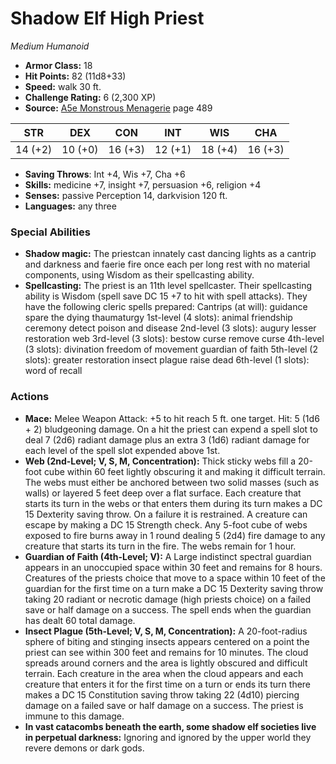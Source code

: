 # Shadow Elf High Priest

*Medium* *Humanoid*

- **Armor Class:** 18
- **Hit Points:** 82 (11d8+33)
- **Speed:** walk 30 ft.
- **Challenge Rating:** 6 (2,300 XP)
- **Source:** [A5e Monstrous Menagerie](https://enpublishingrpg.com/products/level-up-monstrous-menagerie-a5e) page 489

| STR | DEX | CON | INT | WIS | CHA |
| --- | --- | --- | --- | --- | --- |
| 14 (+2) | 10 (+0) | 16 (+3) | 12 (+1) | 18 (+4) | 16 (+3) |

- **Saving Throws**: Int +4, Wis +7, Cha +6
- **Skills:** medicine +7, insight +7, persuasion +6, religion +4
- **Senses:** passive Perception 14, darkvision 120 ft.
- **Languages:** any three

### Special Abilities

- **Shadow magic:** The priestcan innately cast dancing lights as a cantrip and darkness and faerie fire once each per long rest with no material components, using Wisdom as their spellcasting ability.
- **Spellcasting:** The priest is an 11th level spellcaster. Their spellcasting ability is Wisdom (spell save DC 15
 +7 to hit with spell attacks). They have the following cleric spells prepared:
 Cantrips (at will): guidance
 spare the dying
 thaumaturgy
 1st-level (4 slots): animal friendship
 ceremony
 detect poison and disease
 2nd-level (3 slots): augury
 lesser restoration
 web
 3rd-level (3 slots): bestow curse
 remove curse
 4th-level (3 slots): divination
 freedom of movement
 guardian of faith
 5th-level (2 slots): greater restoration
 insect plague
 raise dead
 6th-level (1 slots): word of recall

### Actions

- **Mace:** Melee Weapon Attack: +5 to hit  reach 5 ft.  one target. Hit: 5 (1d6 + 2) bludgeoning damage. On a hit  the priest can expend a spell slot to deal 7 (2d6) radiant damage  plus an extra 3 (1d6) radiant damage for each level of the spell slot expended above 1st.
- **Web (2nd-Level; V, S, M, Concentration):** Thick  sticky webs fill a 20-foot cube within 60 feet  lightly obscuring it and making it difficult terrain. The webs must either be anchored between two solid masses (such as walls) or layered 5 feet deep over a flat surface. Each creature that starts its turn in the webs or that enters them during its turn makes a DC 15 Dexterity saving throw. On a failure  it is restrained. A creature can escape by making a DC 15 Strength check. Any 5-foot cube of webs exposed to fire burns away in 1 round  dealing 5 (2d4) fire damage to any creature that starts its turn in the fire. The webs remain for 1 hour.
- **Guardian of Faith (4th-Level; V):** A Large  indistinct spectral guardian appears in an unoccupied space within 30 feet and remains for 8 hours. Creatures of the priests choice that move to a space within 10 feet of the guardian for the first time on a turn make a DC 15 Dexterity saving throw  taking 20 radiant or necrotic damage (high priests choice) on a failed save or half damage on a success. The spell ends when the guardian has dealt 60 total damage.
- **Insect Plague (5th-Level; V, S, M, Concentration):** A 20-foot-radius sphere of biting and stinging insects appears centered on a point the priest can see within 300 feet and remains for 10 minutes. The cloud spreads around corners  and the area is lightly obscured and difficult terrain. Each creature in the area when the cloud appears  and each creature that enters it for the first time on a turn or ends its turn there  makes a DC 15 Constitution saving throw  taking 22 (4d10) piercing damage on a failed save or half damage on a success. The priest is immune to this damage.
- **In vast catacombs beneath the earth, some shadow elf societies live in perpetual darkness:** Ignoring and ignored by the upper world  they revere demons or dark gods.


